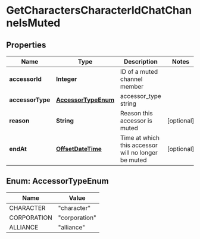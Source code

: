 
# GetCharactersCharacterIdChatChannelsMuted

## Properties
Name | Type | Description | Notes
------------ | ------------- | ------------- | -------------
**accessorId** | **Integer** | ID of a muted channel member | 
**accessorType** | [**AccessorTypeEnum**](#AccessorTypeEnum) | accessor_type string | 
**reason** | **String** | Reason this accessor is muted |  [optional]
**endAt** | [**OffsetDateTime**](OffsetDateTime.md) | Time at which this accessor will no longer be muted |  [optional]


<a name="AccessorTypeEnum"></a>
## Enum: AccessorTypeEnum
Name | Value
---- | -----
CHARACTER | &quot;character&quot;
CORPORATION | &quot;corporation&quot;
ALLIANCE | &quot;alliance&quot;



